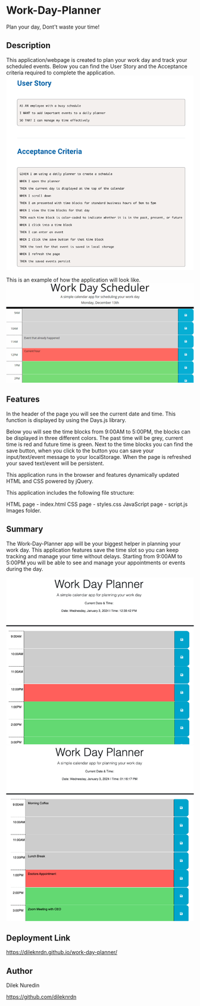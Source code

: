 # Work-Day-Planner
Plan your day, Dont't waste your time!

## Description 

This application/webpage is created to plan your work day and track your scheduled events. 
Below you can find the User Story and the Acceptance criteria required to complete the application. 
<img src="./assets/images/user-story-acceptance-criteria.png">

This is an example of how the application will look like. 
<img src="./assets/images/05-third-party-apis-homework-demo.gif">


## Features

In the header of the page you will see the current date and time. This function is displayed by using the Days.js library.

Below you will see the time blocks from 9:00AM to 5:00PM, the blocks can be displayed in three different colors. The past time will be grey, current time is red and future time is green. 
Next to the time blocks you can find the save button, when you click to the button you can save your input/text/event message to your localStorage. When the page is refreshed your saved text/event will be persistent. 

This application runs in the browser and features dynamically updated HTML and CSS powered by jQuery.

This application includes the following file structure: 

HTML page - index.html
CSS page - styles.css
JavaScript page - script.js
Images folder. 


## Summary

The Work-Day-Planner app will be your biggest helper in planning your work day. This application features save the time slot so you can keep tracking and manage your time without delays. Starting from 9:00AM to 5:00PM you will be able to see and manage your appointments or events during the day. 


<img src="./assets/images/work-day-planner.png"> 

<img src="./assets/images/work-day-planner-2.png">


## Deployment Link

https://dileknrdn.github.io/work-day-planner/ 


## Author 

Dilek Nuredin 

https://github.com/dileknrdn 
